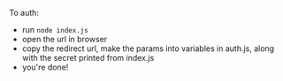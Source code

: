 To auth:
- run `node index.js`
- open the url in browser
- copy the redirect url, make the params into variables in auth.js, along with the secret printed from index.js
- you're done!